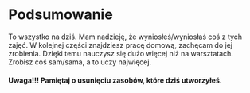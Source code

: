 # Podsumowanie

To wszystko na dziś. Mam nadzieję, że wyniosłeś/wyniosłaś coś z tych zajęć. W kolejnej części znajdziesz pracę domową, zachęcam do jej zrobienia. Dzięki temu nauczysz się dużo więcej niż na warsztatach. Zrobisz coś sam/sama, a to uczy najwięcej.

#### Uwaga!!! Pamiętaj o usunięciu zasobów, które dziś utworzyłeś.

